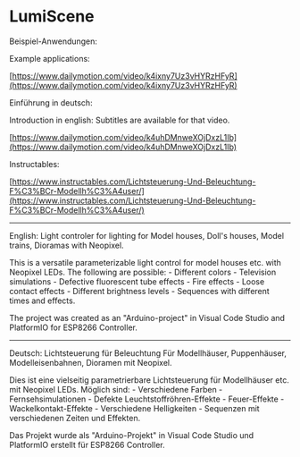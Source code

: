 # LumiScene

Beispiel-Anwendungen:

Example applications:

[https://www.dailymotion.com/video/k4ixny7Uz3vHYRzHFyR](https://www.dailymotion.com/video/k4ixny7Uz3vHYRzHFyR)

Einführung in deutsch:

Introduction in english: Subtitles are available for that video.

[https://www.dailymotion.com/video/k4uhDMnweXOjDxzL1Ib﻿](https://www.dailymotion.com/video/k4uhDMnweXOjDxzL1Ib)

Instructables:

[https://www.instructables.com/Lichtsteuerung-Und-Beleuchtung-F%C3%BCr-Modellh%C3%A4user/](https://www.instructables.com/Lichtsteuerung-Und-Beleuchtung-F%C3%BCr-Modellh%C3%A4user/)

_________________________________________________________________________________________________

English:
Light controler for lighting for Model houses, Doll's houses, Model trains, Dioramas with Neopixel.

This is a versatile parameterizable light control for model houses etc. with Neopixel LEDs.
The following are possible: - Different colors - Television simulations - Defective fluorescent tube effects - Fire effects - Loose contact effects - Different brightness levels - Sequences with different times and effects.

The project was created as an "Arduino-project" in Visual Code Studio and PlatformIO for ESP8266 Controller.
_________________________________________________________________________________________________

Deutsch:
Lichtsteuerung für Beleuchtung Für Modellhäuser, Puppenhäuser, Modelleisenbahnen, Dioramen mit Neopixel.

Dies ist eine vielseitig parametrierbare Lichtsteuerung für Modellhäuser etc. mit Neopixel LEDs.
Möglich sind: - Verschiedene Farben - Fernsehsimulationen - Defekte Leuchtstoffröhren-Effekte - Feuer-Effekte - Wackelkontakt-Effekte - Verschiedene Helligkeiten - Sequenzen mit verschiedenen Zeiten und Effekten.

Das Projekt wurde als "Arduino-Projekt" in Visual Code Studio und PlatformIO erstellt für ESP8266 Controller.
